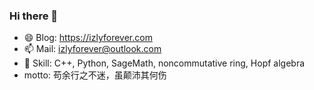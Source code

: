 ### Hi there 👋

- 😄 Blog: https://izlyforever.com
- 📫 Mail: izlyforever@outlook.com
- 🔭 Skill: C++, Python, SageMath, noncommutative ring, Hopf algebra
- motto: 苟余行之不迷，虽颠沛其何伤

<!--
**izlyforever/izlyforever** is a ✨ _special_ ✨ repository because its `README.md` (this file) appears on your GitHub profile.

Here are some ideas to get you started:

- 🔭 I’m currently working on ...
- 🌱 I’m currently learning ...
- 👯 I’m looking to collaborate on ...
- 🤔 I’m looking for help with ...
- 💬 Ask me about ...
- 📫 How to reach me: ...

-->
